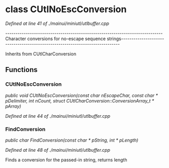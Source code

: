 # class CUtlNoEscConversion

*Defined at line 41 of ./mainui/miniutl/utlbuffer.cpp*

----------------------------------------------------------------------------- Character conversions for no-escape sequence strings-----------------------------------------------------------------------------



Inherits from CUtlCharConversion



## Functions

### CUtlNoEscConversion

*public void CUtlNoEscConversion(const char nEscapeChar, const char * pDelimiter, int nCount, struct CUtlCharConversion::ConversionArray_t * pArray)*

*Defined at line 44 of ./mainui/miniutl/utlbuffer.cpp*

### FindConversion

*public char FindConversion(const char * pString, int * pLength)*

*Defined at line 48 of ./mainui/miniutl/utlbuffer.cpp*

 Finds a conversion for the passed-in string, returns length



